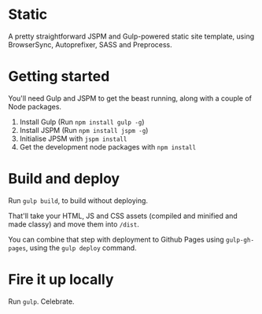 Static
======

A pretty straightforward JSPM and Gulp-powered static site template, using BrowserSync, Autoprefixer, SASS and Preprocess.

# Getting started

You'll need Gulp and JSPM to get the beast running, along with a couple of Node packages.

1. Install Gulp (Run `npm install gulp -g`)
2. Install JSPM (Run `npm install jspm -g`)
3. Initialise JPSM with `jspm install`
4. Get the development node packages with `npm install`

# Build and deploy

Run `gulp build`, to build without deploying.

That'll take your HTML, JS and CSS assets (compiled and minified and made classy) and move them into `/dist`.

You can combine that step with deployment to Github Pages using `gulp-gh-pages`, using the `gulp deploy` command.

# Fire it up locally

Run `gulp`. Celebrate.